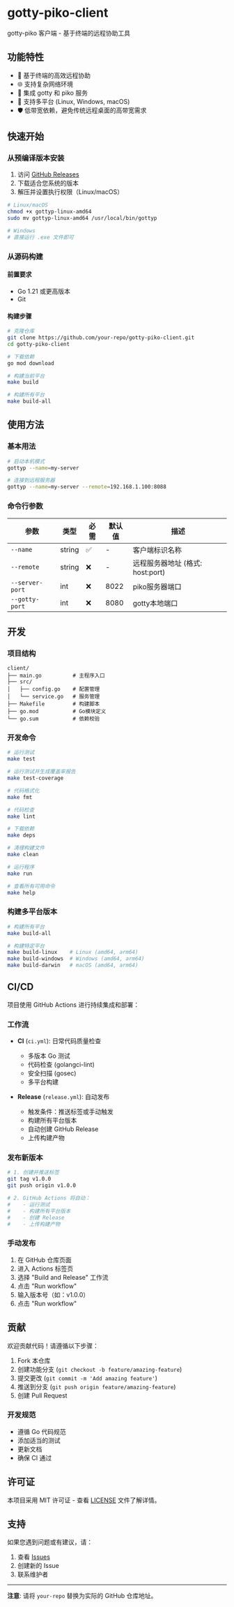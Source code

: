 # gotty-piko-client

gotty-piko 客户端 - 基于终端的远程协助工具

## 功能特性

- 🚀 基于终端的高效远程协助
- 🌐 支持复杂网络环境
- 🔧 集成 gotty 和 piko 服务
- 📱 支持多平台 (Linux, Windows, macOS)
- 🛡️ 低带宽依赖，避免传统远程桌面的高带宽需求

## 快速开始

### 从预编译版本安装

1. 访问 [GitHub Releases](https://github.com/your-repo/gotty-piko-client/releases)
2. 下载适合您系统的版本
3. 解压并设置执行权限（Linux/macOS）

```bash
# Linux/macOS
chmod +x gottyp-linux-amd64
sudo mv gottyp-linux-amd64 /usr/local/bin/gottyp

# Windows
# 直接运行 .exe 文件即可
```

### 从源码构建

#### 前置要求

- Go 1.21 或更高版本
- Git

#### 构建步骤

```bash
# 克隆仓库
git clone https://github.com/your-repo/gotty-piko-client.git
cd gotty-piko-client

# 下载依赖
go mod download

# 构建当前平台
make build

# 构建所有平台
make build-all
```

## 使用方法

### 基本用法

```bash
# 启动本机模式
gottyp --name=my-server

# 连接到远程服务器
gottyp --name=my-server --remote=192.168.1.100:8088
```

### 命令行参数

| 参数 | 类型 | 必需 | 默认值 | 描述 |
|------|------|------|--------|------|
| `--name` | string | ✅ | - | 客户端标识名称 |
| `--remote` | string | ❌ | - | 远程服务器地址 (格式: host:port) |
| `--server-port` | int | ❌ | 8022 | piko服务器端口 |
| `--gotty-port` | int | ❌ | 8080 | gotty本地端口 |

## 开发

### 项目结构

```
client/
├── main.go          # 主程序入口
├── src/
│   ├── config.go    # 配置管理
│   └── service.go   # 服务管理
├── Makefile         # 构建脚本
├── go.mod           # Go模块定义
└── go.sum           # 依赖校验
```

### 开发命令

```bash
# 运行测试
make test

# 运行测试并生成覆盖率报告
make test-coverage

# 代码格式化
make fmt

# 代码检查
make lint

# 下载依赖
make deps

# 清理构建文件
make clean

# 运行程序
make run

# 查看所有可用命令
make help
```

### 构建多平台版本

```bash
# 构建所有平台
make build-all

# 构建特定平台
make build-linux    # Linux (amd64, arm64)
make build-windows  # Windows (amd64, arm64)
make build-darwin   # macOS (amd64, arm64)
```

## CI/CD

项目使用 GitHub Actions 进行持续集成和部署：

### 工作流

- **CI** (`ci.yml`): 日常代码质量检查
  - 多版本 Go 测试
  - 代码检查 (golangci-lint)
  - 安全扫描 (gosec)
  - 多平台构建

- **Release** (`release.yml`): 自动发布
  - 触发条件：推送标签或手动触发
  - 构建所有平台版本
  - 自动创建 GitHub Release
  - 上传构建产物

### 发布新版本

```bash
# 1. 创建并推送标签
git tag v1.0.0
git push origin v1.0.0

# 2. GitHub Actions 将自动：
#    - 运行测试
#    - 构建所有平台版本
#    - 创建 Release
#    - 上传构建产物
```

### 手动发布

1. 在 GitHub 仓库页面
2. 进入 Actions 标签页
3. 选择 "Build and Release" 工作流
4. 点击 "Run workflow"
5. 输入版本号（如：v1.0.0）
6. 点击 "Run workflow"

## 贡献

欢迎贡献代码！请遵循以下步骤：

1. Fork 本仓库
2. 创建功能分支 (`git checkout -b feature/amazing-feature`)
3. 提交更改 (`git commit -m 'Add amazing feature'`)
4. 推送到分支 (`git push origin feature/amazing-feature`)
5. 创建 Pull Request

### 开发规范

- 遵循 Go 代码规范
- 添加适当的测试
- 更新文档
- 确保 CI 通过

## 许可证

本项目采用 MIT 许可证 - 查看 [LICENSE](LICENSE) 文件了解详情。

## 支持

如果您遇到问题或有建议，请：

1. 查看 [Issues](https://github.com/your-repo/gotty-piko-client/issues)
2. 创建新的 Issue
3. 联系维护者

---

**注意**: 请将 `your-repo` 替换为实际的 GitHub 仓库地址。 